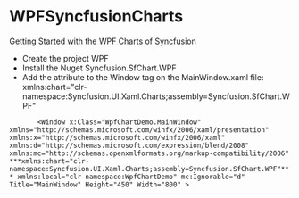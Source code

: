 # WPFSyncfusionCharts

[Getting Started with the WPF Charts of Syncfusion](https://www.youtube.com/watch?v=5b8nEevQPC8&t=32s)

- Create the project WPF
- Install the Nuget Syncfusion.SfChart.WPF
- Add the attribute to the Window tag on the MainWindow.xaml file: xmlns:chart="clr-namespace:Syncfusion.UI.Xaml.Charts;assembly=Syncfusion.SfChart.WPF"

`       <Window x:Class="WpfChartDemo.MainWindow"
        xmlns="http://schemas.microsoft.com/winfx/2006/xaml/presentation"
        xmlns:x="http://schemas.microsoft.com/winfx/2006/xaml"
        xmlns:d="http://schemas.microsoft.com/expression/blend/2008"
        xmlns:mc="http://schemas.openxmlformats.org/markup-compatibility/2006"
        ***xmlns:chart="clr-namespace:Syncfusion.UI.Xaml.Charts;assembly=Syncfusion.SfChart.WPF"***
        xmlns:local="clr-namespace:WpfChartDemo"
        mc:Ignorable="d"
        Title="MainWindow" Height="450" Width="800" >`
